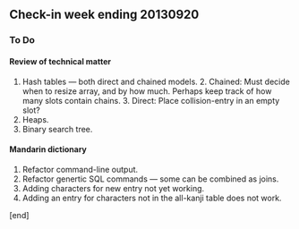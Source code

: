 ## Check-in week ending 20130920

### To Do

#### Review of technical matter

  1. Hash tables — both direct and chained models. 
    2. Chained: Must decide when to resize array, and by how much. Perhaps keep track of how many slots contain chains. 
    3. Direct: Place collision-entry in an empty slot?
  1. Heaps.
  1. Binary search tree.

#### Mandarin dictionary

  1. Refactor command-line output.
  1. Refactor genertic SQL commands — some can be combined as joins.
  1. Adding characters for new entry not yet working.
  2. Adding an entry for characters not in the all-kanji table does not work.

[end]
